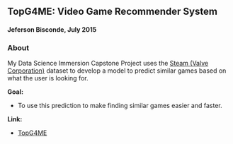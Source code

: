 ## TopG4ME: Video Game Recommender System

#### Jeferson Bisconde, July 2015

### About

My Data Science Immersion Capstone Project uses the [Steam (Valve Corporation)](http://store.steampowered.com) dataset to develop a model to predict similar games based on what the user is looking for.

**Goal:**  
 * To use this prediction to make finding similar games easier and faster.

**Link:**  
 * [TopG4ME](http://www.topgames4.me)
